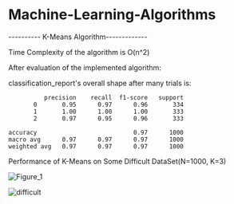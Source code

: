 # Machine-Learning-Algorithms

---------- K-Means Algorithm------------- 

Time Complexity of the algorithm is O(n^2)

After evaluation of the implemented algorithm:

classification_report's overall shape after many trials is:   

              precision    recall  f1-score   support
           0       0.95      0.97      0.96       334
           1       1.00      1.00      1.00       333
           2       0.97      0.95      0.96       333

    accuracy                           0.97      1000
    macro avg      0.97      0.97      0.97      1000
    weighted avg   0.97      0.97      0.97      1000

Performance of K-Means on Some Difficult DataSet(N=1000, K=3)

![Figure_1](https://user-images.githubusercontent.com/43790905/109571743-2d48ea80-7afd-11eb-88a1-243ac76357e7.png)

![difficult](https://user-images.githubusercontent.com/43790905/109571910-65e8c400-7afd-11eb-9b55-c0f6aa434393.png)



